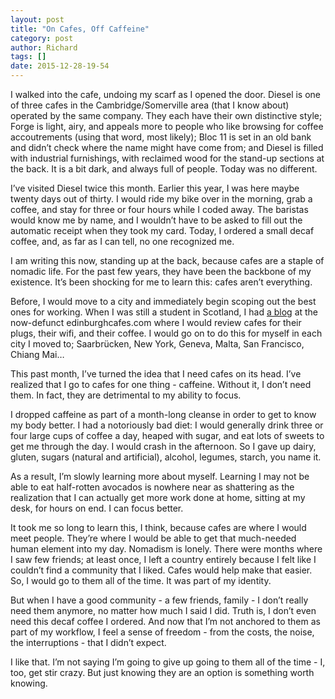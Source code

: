 ```yaml
---
layout: post
title: "On Cafes, Off Caffeine"
category: post
author: Richard
tags: []
date: 2015-12-28-19-54
---
```


I walked into the cafe, undoing my scarf as I opened the door. Diesel is one of three cafes in the Cambridge/Somerville area (that I know about) operated by the same company. They each have their own distinctive style; Forge is light, airy, and appeals more to people who like browsing for coffee accoutrements (using that word, most likely); Bloc 11 is set in an old bank and didn’t check where the name might have come from; and Diesel is filled with industrial furnishings, with reclaimed wood for the stand-up sections at the back. It is a bit dark, and always full of people. Today was no different.

I’ve visited Diesel twice this month. Earlier this year, I was here maybe twenty days out of thirty. I would ride my bike over in the morning, grab a coffee, and stay for three or four hours while I coded away. The baristas would know me by name, and I wouldn’t have to be asked to fill out the automatic receipt when they took my card. Today, I ordered a small decaf coffee, and, as far as I can tell, no one recognized me.

I am writing this now, standing up at the back, because cafes are a staple of nomadic life. For the past few years, they have been the backbone of my existence. It’s been shocking for me to learn this: cafes aren’t everything.

Before, I would move to a city and immediately begin scoping out the best ones for working. When I was still a student in Scotland, I had <a href="http://edinburghcafes.blogspot.com">a blog</a> at the now-defunct edinburghcafes.com where I would review cafes for their plugs, their wifi, and their coffee. I would go on to do this for myself in each city I moved to; Saarbrücken, New York, Geneva, Malta, San Francisco, Chiang Mai…

This past month, I’ve turned the idea that I need cafes on its head. I’ve realized that I go to cafes for one thing - caffeine. Without it, I don’t need them. In fact, they are detrimental to my ability to focus.

I dropped caffeine as part of a month-long cleanse in order to get to know my body better. I had a notoriously bad diet: I would generally drink three or four large cups of coffee a day, heaped with sugar, and eat lots of sweets to get me through the day. I would crash in the afternoon. So I gave up dairy, gluten, sugars (natural and artificial), alcohol, legumes, starch, you name it.

As a result, I’m slowly learning more about myself. Learning I may not be able to eat half-rotten avocados is nowhere near as shattering as the realization that I can actually get more work done at home, sitting at my desk, for hours on end. I can focus better.

It took me so long to learn this, I think, because cafes are where I would meet people. They’re where I would be able to get that much-needed human element into my day. Nomadism is lonely. There were months where I saw few friends; at least once, I left a country entirely because I felt like I couldn’t find a community that I liked. Cafes would help make that easier. So, I would go to them all of the time. It was part of my identity.

But when I have a good community - a few friends, family - I don’t really need them anymore, no matter how much I said I did. Truth is, I don’t even need this decaf coffee I ordered. And now that I’m not anchored to them as part of my workflow, I feel a sense of freedom - from the costs, the noise, the interruptions - that I didn’t expect.

I like that. I’m not saying I’m going to give up going to them all of the time - I, too, get stir crazy. But just knowing they are an option is something worth knowing.